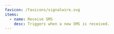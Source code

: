 ```yaml
---
favicon: /favicons/signalwire.svg
items:
  - name: Receive SMS
    desc: Triggers when a new SMS is received.
---
```


<script setup>
  import CustomListing from '../../components/CustomListing.vue'
</script>

<CustomListing />
